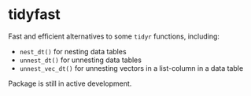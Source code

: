# tidyfast
 
Fast and efficient alternatives to some `tidyr` functions, including:

- `nest_dt()` for nesting data tables
- `unnest_dt()` for unnesting data tables
- `unnest_vec_dt()` for unnesting vectors in a list-column in a data table

Package is still in active development.
